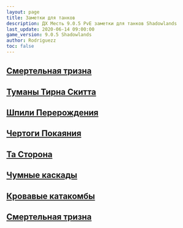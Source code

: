 ```yaml
---
layout: page
title: Заметки для танков 
description: ДХ Месть 9.0.5 PvE заметки для танков Shadowlands
last_update: 2020-06-14 09:00:00
game_version: 9.0.5 Shadowlands
author: Rodriguezz
toc: false
---
```


<div class="gridtn boss-overview">
<a href="/guide/tank_tips/necrotic-wake" class="">
<div class="cardtn boss-card" style="background-image: url(&quot;https://tanknotes.com/storage/uploads/2020/11/15/5fb17b55a4326NW.webp&quot;);background-size: cover;background-position: center center;">
<div><div class="boss-background" style="filter: hue-rotate(73deg);"></div> <!----> <h2 class="quadrata text-shadow">
            Смертельная тризна
</h2></div> <div class="bordertn"></div></div></a>

<a href="/guide/tank_tips/mists-of-tirna-scithe" class="">
<div class="cardtn boss-card" style="background-image: url(&quot;https://tanknotes.com/storage/uploads/2020/11/15/5fb17b8270aadMoTS.webp&quot;);background-size: cover;background-position: center center;">
<div><div class="boss-background" style="filter: hue-rotate(73deg);"></div> <!----> <h2 class="quadrata text-shadow">
            Туманы Тирна Скитта
</h2></div> <div class="bordertn"></div></div></a>

<a href="/guide/tank_tips/spires-of-ascension" class="">
<div class="cardtn boss-card" style="background-image: url(&quot;https://tanknotes.com/storage/uploads/2020/11/15/5fb1788a55670SoA.webp&quot;);background-size: cover;background-position: center center;">
<div><div class="boss-background" style="filter: hue-rotate(73deg);"></div> <!----> <h2 class="quadrata text-shadow">
            Шпили Перерождения
</h2></div> <div class="bordertn"></div></div></a>

<a href="/guide/tank_tips/halls-of-atonement" class="">
<div class="cardtn boss-card" style="background-image: url(&quot;https://tanknotes.com/storage/uploads/2020/11/15/5fb17b1a4ff31HoA.webp&quot;);background-size: cover;background-position: center center;">
<div><div class="boss-background" style="filter: hue-rotate(73deg);"></div> <!----> <h2 class="quadrata text-shadow">
           Чертоги Покаяния
</h2></div> <div class="bordertn"></div></div></a>

<a href="/guide/tank_tips/de-other-side" class="">
<div class="cardtn boss-card" style="background-image: url(&quot;https://tanknotes.com/storage/uploads/2020/11/15/5fb179735d52fDoS.webp&quot;);background-size: cover;background-position: center center;">
<div><div class="boss-background" style="filter: hue-rotate(73deg);"></div> <!----> <h2 class="quadrata text-shadow">
           Та Сторона
</h2></div> <div class="bordertn"></div></div></a>

<a href="/guide/tank_tips/necrotic-wake" class="">
<div class="cardtn boss-card" style="background-image: url(&quot;https://tanknotes.com/storage/uploads/2020/11/15/5fb178fa67918PF.webp&quot;);background-size: cover;background-position: center center;">
<div><div class="boss-background" style="filter: hue-rotate(73deg);"></div> <!----> <h2 class="quadrata text-shadow">
            Чумные каскады
</h2></div> <div class="bordertn"></div></div></a>

<a href="/guide/tank_tips/necrotic-wake" class="">
<div class="cardtn boss-card" style="background-image: url(&quot;https://tanknotes.com/storage/uploads/2020/11/15/5fb179268f9eaSD.webp&quot;);background-size: cover;background-position: center center;">
<div><div class="boss-background" style="filter: hue-rotate(73deg);"></div> <!----> <h2 class="quadrata text-shadow">
            Кровавые катакомбы
</h2></div> <div class="bordertn"></div></div></a>

<a href="/guide/tank_tips/necrotic-wake" class="">
<div class="cardtn boss-card" style="background-image: url(&quot;https://tanknotes.com/storage/uploads/2020/11/15/5fb17ae355262ToP.webp&quot;);background-size: cover;background-position: center center;">
<div><div class="boss-background" style="filter: hue-rotate(73deg);"></div> <!----> <h2 class="quadrata text-shadow">
            Смертельная тризна
</h2></div> <div class="bordertn"></div></div></a>

</div>